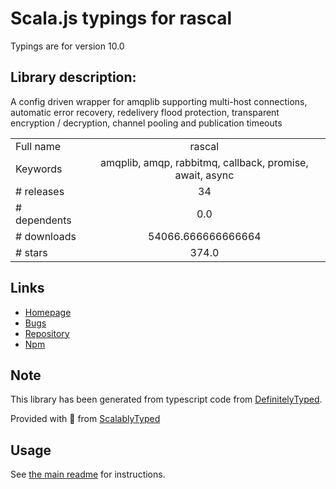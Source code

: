 
# Scala.js typings for rascal

Typings are for version 10.0

## Library description:
A config driven wrapper for amqplib supporting multi-host connections, automatic error recovery, redelivery flood protection, transparent encryption / decryption,  channel pooling and publication timeouts

|                    |                 |
| ------------------ | :-------------: |
| Full name          | rascal |
| Keywords           | amqplib, amqp, rabbitmq, callback, promise, await, async |
| # releases         | 34 |
| # dependents       | 0.0 |
| # downloads        | 54066.666666666664 |
| # stars            | 374.0 |

## Links
- [Homepage](https://guidesmiths.github.io/rascal/)
- [Bugs](https://github.com/guidesmiths/rascal/issues)
- [Repository](https://github.com/guidesmiths/rascal)
- [Npm](https://www.npmjs.com/package/rascal)
    


## Note
This library has been generated from typescript code from [DefinitelyTyped](https://definitelytyped.org).

Provided with :purple_heart: from [ScalablyTyped](https://github.com/oyvindberg/ScalablyTyped)

## Usage
See [the main readme](../../readme.md) for instructions.



